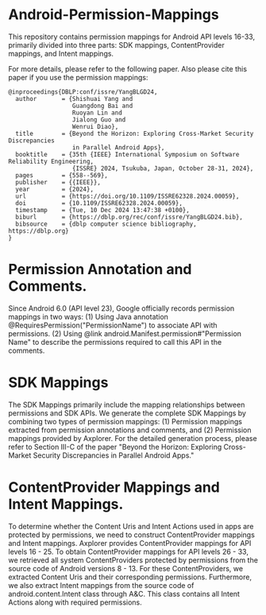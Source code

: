 # Android-Permission-Mappings
This repository contains permission mappings for Android API levels 16-33, primarily divided into three parts: SDK mappings, ContentProvider mappings, and Intent mappings. 

For more details, please refer to the following paper. Also please cite this paper if you use the permission mappings:
```
@inproceedings{DBLP:conf/issre/YangBLGD24,
  author       = {Shishuai Yang and
                  Guangdong Bai and
                  Ruoyan Lin and
                  Jialong Guo and
                  Wenrui Diao},
  title        = {Beyond the Horizon: Exploring Cross-Market Security Discrepancies
                  in Parallel Android Apps},
  booktitle    = {35th {IEEE} International Symposium on Software Reliability Engineering,
                  {ISSRE} 2024, Tsukuba, Japan, October 28-31, 2024},
  pages        = {558--569},
  publisher    = {{IEEE}},
  year         = {2024},
  url          = {https://doi.org/10.1109/ISSRE62328.2024.00059},
  doi          = {10.1109/ISSRE62328.2024.00059},
  timestamp    = {Tue, 10 Dec 2024 13:47:38 +0100},
  biburl       = {https://dblp.org/rec/conf/issre/YangBLGD24.bib},
  bibsource    = {dblp computer science bibliography, https://dblp.org}
}
```
# Permission Annotation and Comments. 
Since Android 6.0 (API level 23), Google officially records permission mappings in two ways: (1) Using Java annotation @RequiresPermission("PermissionName") to associate API with permissions. (2) Using @link android.Manifest.permission#"Permission Name" to describe the permissions required to call this API in the comments.
# SDK Mappings
The SDK Mappings primarily include the mapping relationships between permissions and SDK APIs. We generate the complete SDK Mappings by combining two types of permission mappings: (1) Permission mappings extracted from permission annotations and comments, and (2) Permission mappings provided by Axplorer. For the detailed generation process, please refer to Section III-C of the paper "Beyond the Horizon: Exploring Cross-Market Security Discrepancies in Parallel Android Apps."
# ContentProvider Mappings and Intent Mappings.
To determine whether the Content Uris and Intent Actions used in apps are protected by permissions, we need to construct ContentProvider mappings and Intent mappings. Axplorer provides ContentProvider mappings for API levels 16 - 25. To obtain ContentProvider mappings for API levels 26 - 33, we retrieved all system ContentProviders protected by permissions from the source code of Android versions 8 - 13. For these ContentProviders, we extracted Content Uris and their corresponding permissions. Furthermore, we also extract Intent mappings from the source code of android.content.Intent class through A&C. This class contains all Intent Actions along with required permissions.

